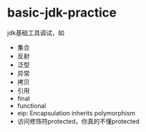 # basic-jdk-practice
jdk基础工具调试，如

- 集合
- 反射
- 泛型
- 异常
- 拷贝
- 引用
- final
- functional
- eip: Encapsulation inherits polymorphism
- 访问修饰符protected，你真的不懂protected
 